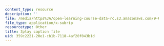```yaml
---
content_type: resource
description: ''
file: /media/https%3A/open-learning-course-data-rc.s3.amazonaws.com/9-00-introduction-to-psychology-fall-2004/359c222120e1cb1b71184af20f043b1d_10500.srt
file_type: application/x-subrip
resourcetype: Other
title: 3play caption file
uid: 359c2221-20e1-cb1b-7118-4af20f043b1d
---
```

